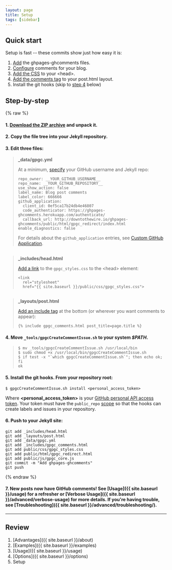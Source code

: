 ```yaml
---
layout: page
title: Setup
tags: [sidebar]
---
```


## Quick start

Setup is fast -- these commits show just how easy it is:

 1. [Add](https://github.com/wireddown/gpgc-test/commit/e6eefb8539f1630d5e847760b288a857b31fe55e?diff=unified) the ghpages-ghcomments files.
 1. [Configure](https://github.com/wireddown/gpgc-test/commit/f73cc70e931c14f63ea8081ec3c006b67258df4d?diff=split) comments for your blog.
 1. [Add the CSS](https://github.com/wireddown/gpgc-test/commit/b84c65db227b867228178a50554f3374e70a9314?diff=split) to your \<head\>.
 1. [Add the comments tag](https://github.com/wireddown/gpgc-test/commit/240420c7dd0f7ef0f2dd39c06897cf0d3e711c24?diff=split) to your post.html layout.
 1. Install the git hooks (skip to [step 4](#step-4) below)

## Step-by-step

{% raw %}

#### 1. [**Download** the ZIP archive](https://github.com/wireddown/ghpages-ghcomments/archive/release.zip) and unpack it.

#### 2. **Copy** the file tree into your Jekyll repository.

#### 3. **Edit** three files:

> **_data/gpgc.yml**
>
> At a minimum, [specify](https://github.com/wireddown/gpgc-test/commit/f73cc70e931c14f63ea8081ec3c006b67258df4d?diff=split) your GitHub username and Jekyll repo:
>
> ```
> repo_owner: __YOUR_GITHUB_USERNAME__
> repo_name: __YOUR_GITHUB_REPOSITORY__
> use_show_action: false
> label_name: Blog post comments
> label_color: 666666
> github_application:
>   client_id: 0ef5ca17b24db4e46807
>   code_authenticator: https://ghpages-ghcomments.herokuapp.com/authenticate/
>   callback_url: http://downtothewire.io/ghpages-ghcomments/public/html/gpgc_redirect/index.html
> enable_diagnostics: false
> ```
>
> For details about the `github_application` entries, see [Custom GitHub Application](../advanced/custom-github-app/).

##

> **_includes/head.html**
> 
> [Add a link](https://github.com/wireddown/gpgc-test/commit/b84c65db227b867228178a50554f3374e70a9314?diff=split) to the `gpgc_styles.css` to the \<head\> element:
>
> ```
> <link
>   rel="stylesheet"
>   href="{{ site.baseurl }}/public/css/gpgc_styles.css">
> ```

##

> **_layouts/post.html**
>
> [Add an include tag](https://github.com/wireddown/gpgc-test/commit/240420c7dd0f7ef0f2dd39c06897cf0d3e711c24?diff=split) at the bottom (or wherever you want comments to appear):
>
> ```
> {% include gpgc_comments.html post_title=page.title %}
> ```

#### <a name="step-4"></a>4. **Move** `_tools/gpgcCreateCommentIssue.sh` to your system *$PATH*.

> ```
> $ mv _tools/gpgcCreateCommentIssue.sh /usr/local/bin
> $ sudo chmod +x /usr/local/bin/gpgcCreateCommentIssue.sh
> $ if test -x "`which gpgcCreateCommentIssue.sh`"; then echo ok; fi
> ok
> ```

#### 5. **Install** the git hooks. From your repository root:

```
$ gpgcCreateCommentIssue.sh install <personal_access_token>
```

Where **\<personal\_access\_token\>** is your [GitHub personal API access token](https://help.github.com/articles/creating-an-access-token-for-command-line-use/). Your token must have the `public_repo` [scope](https://developer.github.com/v3/oauth/#scopes) so that the hooks can create labels and issues in your repository.

#### 6. **Push** to your Jekyll site:

```
git add _includes/head.html
git add _layouts/post.html
git add _data/gpgc.yml
git add _includes/gpgc_comments.html
git add public/css/gpgc_styles.css
git add public/html/gpgc_redirect.html
git add public/js/gpgc_core.js
git commit -m "Add ghpages-ghcomments"
git push
```

{% endraw %}

#### 7. New posts now have GitHub comments! See [Usage]({{ site.baseurl }}/usage) for a refresher or [Verbose Usage]({{ site.baseurl }}/advanced/verbose-usage) for more details. If you're having trouble, see [Troubleshooting]({{ site.baseurl }}/advanced/troubleshooting/).

---

## Review
 1. [Advantages]({{ site.baseurl }}/about)
 1. [Examples]({{ site.baseurl }}/examples)
 1. [Usage]({{ site.baseurl }}/usage)
 1. [Options]({{ site.baseurl }}/options)
 1. Setup
